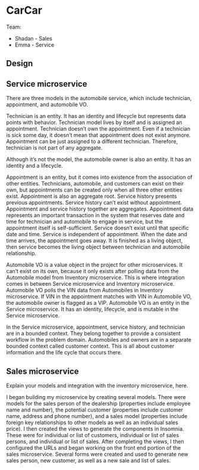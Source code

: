 # CarCar

Team:

* Shadan - Sales
* Emma - Service

## Design

## Service microservice

There are three models in the automobile service, which include technician, appointment, and automobile VO.  

Technician is an entity.  It has an identity and lifecycle but represents data points with behavior.  Technician model lives by itself and is assigned an appointment.  Technician doesn’t own the appointment.  Even if a technician is sick some day, it doesn’t mean that appointment does not exist anymore.  Appointment can be just assigned to a different technician.  Therefore, technician is not part of any aggregate. 

Although it’s not the model, the automobile owner is also an entity.  It has an identity and a lifecycle.  

Appointment is an entity, but it comes into existence from the association of other entities.  Technicians, automobile, and customers can exist on their own, but appointments can be created only when all three other entities exist.  Appointment is also an aggregate root.  Service history presents previous appointments.  Service history can’t exist without appointment.  Appointment and service history together are aggregates.   Appointment data represents an important transaction in the system that reserves date and time for technician and automobile to engage in service, but the appointment itself is self-sufficient.  Service doesn’t exist until that specific date and time.  Service is independent of appointment.  When the date and time arrives, the appointment goes away.  It is finished as a living object, then service becomes the living object between technician and automobile relationship.  

Automobile VO is a value object in the project for other microservices.  It can’t exist on its own, because it only exists after polling data from the Automobile model from Inventory microservice.  This is where integration comes in between Service microservice and Inventory microservice.  Automobile VO polls the VIN data from Automobiles in Inventory microservice.  If VIN in the appointment matches with VIN in Automobile VO, the automobile owner is flagged as a VIP.  Automobile VO is an entity in the Service microservice.  It has an identity, lifecycle, and is mutable in the Service microservice.

In the Service microservice, appointment, service history, and technician are in a bounded context.  They belong together to provide a consistent workflow in the problem domain.  Automobiles and owners are in a separate bounded context called customer context.  This is all about customer information and the life cycle that occurs there. 

## Sales microservice

Explain your models and integration with the inventory
microservice, here.

I began building my microservice by creating several models. There were models for the sales person of the dealership (properties include employee name and number), the potential customer (properties include customer name, address and phone number), and a sales model (properties include foreign key relationships to other models as well as an individual sales price). I then created the views to generate the components in Insomnia. These were for individual or list of customers, individual or list of sales persons, and individual or list of sales. After completing the views, I then configured the URLs and began working on the front end portion of the sales microservice. Several forms were created and used to generate new sales person, new customer, as well as a new sale and list of sales.